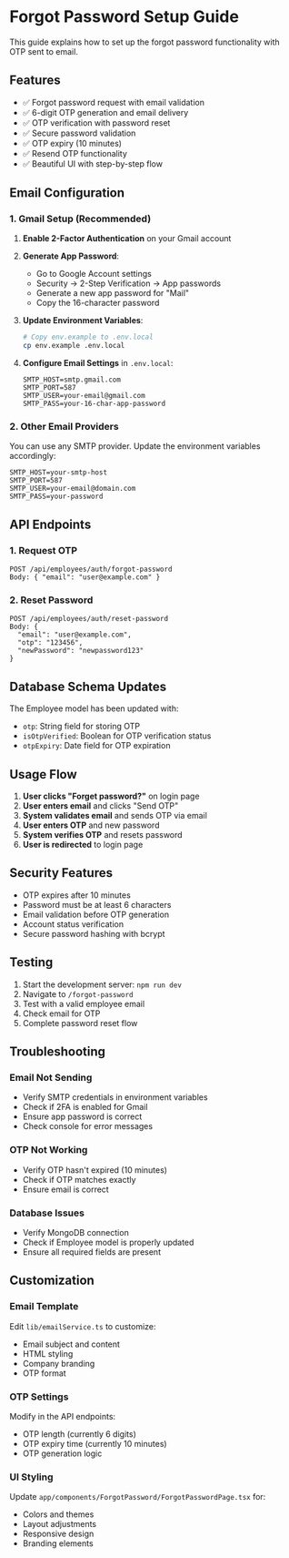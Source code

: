# Forgot Password Setup Guide

This guide explains how to set up the forgot password functionality with OTP sent to email.

## Features

- ✅ Forgot password request with email validation
- ✅ 6-digit OTP generation and email delivery
- ✅ OTP verification with password reset
- ✅ Secure password validation
- ✅ OTP expiry (10 minutes)
- ✅ Resend OTP functionality
- ✅ Beautiful UI with step-by-step flow

## Email Configuration

### 1. Gmail Setup (Recommended)

1. **Enable 2-Factor Authentication** on your Gmail account
2. **Generate App Password**:
   - Go to Google Account settings
   - Security → 2-Step Verification → App passwords
   - Generate a new app password for "Mail"
   - Copy the 16-character password

3. **Update Environment Variables**:
   ```bash
   # Copy env.example to .env.local
   cp env.example .env.local
   ```

4. **Configure Email Settings** in `.env.local`:
   ```env
   SMTP_HOST=smtp.gmail.com
   SMTP_PORT=587
   SMTP_USER=your-email@gmail.com
   SMTP_PASS=your-16-char-app-password
   ```

### 2. Other Email Providers

You can use any SMTP provider. Update the environment variables accordingly:

```env
SMTP_HOST=your-smtp-host
SMTP_PORT=587
SMTP_USER=your-email@domain.com
SMTP_PASS=your-password
```

## API Endpoints

### 1. Request OTP
```
POST /api/employees/auth/forgot-password
Body: { "email": "user@example.com" }
```

### 2. Reset Password
```
POST /api/employees/auth/reset-password
Body: { 
  "email": "user@example.com", 
  "otp": "123456", 
  "newPassword": "newpassword123" 
}
```

## Database Schema Updates

The Employee model has been updated with:
- `otp`: String field for storing OTP
- `isOtpVerified`: Boolean for OTP verification status
- `otpExpiry`: Date field for OTP expiration

## Usage Flow

1. **User clicks "Forget password?"** on login page
2. **User enters email** and clicks "Send OTP"
3. **System validates email** and sends OTP via email
4. **User enters OTP** and new password
5. **System verifies OTP** and resets password
6. **User is redirected** to login page

## Security Features

- OTP expires after 10 minutes
- Password must be at least 6 characters
- Email validation before OTP generation
- Account status verification
- Secure password hashing with bcrypt

## Testing

1. Start the development server: `npm run dev`
2. Navigate to `/forgot-password`
3. Test with a valid employee email
4. Check email for OTP
5. Complete password reset flow

## Troubleshooting

### Email Not Sending
- Verify SMTP credentials in environment variables
- Check if 2FA is enabled for Gmail
- Ensure app password is correct
- Check console for error messages

### OTP Not Working
- Verify OTP hasn't expired (10 minutes)
- Check if OTP matches exactly
- Ensure email is correct

### Database Issues
- Verify MongoDB connection
- Check if Employee model is properly updated
- Ensure all required fields are present

## Customization

### Email Template
Edit `lib/emailService.ts` to customize:
- Email subject and content
- HTML styling
- Company branding
- OTP format

### OTP Settings
Modify in the API endpoints:
- OTP length (currently 6 digits)
- OTP expiry time (currently 10 minutes)
- OTP generation logic

### UI Styling
Update `app/components/ForgotPassword/ForgotPasswordPage.tsx` for:
- Colors and themes
- Layout adjustments
- Responsive design
- Branding elements
